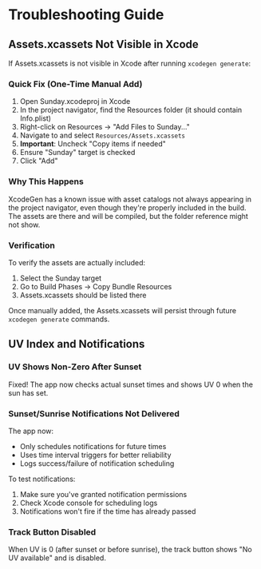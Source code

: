 # Troubleshooting Guide

## Assets.xcassets Not Visible in Xcode

If Assets.xcassets is not visible in Xcode after running `xcodegen generate`:

### Quick Fix (One-Time Manual Add)
1. Open Sunday.xcodeproj in Xcode
2. In the project navigator, find the Resources folder (it should contain Info.plist)
3. Right-click on Resources → "Add Files to Sunday..."
4. Navigate to and select `Resources/Assets.xcassets`
5. **Important**: Uncheck "Copy items if needed" 
6. Ensure "Sunday" target is checked
7. Click "Add"

### Why This Happens
XcodeGen has a known issue with asset catalogs not always appearing in the project navigator, even though they're properly included in the build. The assets are there and will be compiled, but the folder reference might not show.

### Verification
To verify the assets are actually included:
1. Select the Sunday target
2. Go to Build Phases → Copy Bundle Resources
3. Assets.xcassets should be listed there

Once manually added, the Assets.xcassets will persist through future `xcodegen generate` commands.

## UV Index and Notifications

### UV Shows Non-Zero After Sunset
Fixed! The app now checks actual sunset times and shows UV 0 when the sun has set.

### Sunset/Sunrise Notifications Not Delivered
The app now:
- Only schedules notifications for future times
- Uses time interval triggers for better reliability
- Logs success/failure of notification scheduling

To test notifications:
1. Make sure you've granted notification permissions
2. Check Xcode console for scheduling logs
3. Notifications won't fire if the time has already passed

### Track Button Disabled
When UV is 0 (after sunset or before sunrise), the track button shows "No UV available" and is disabled.